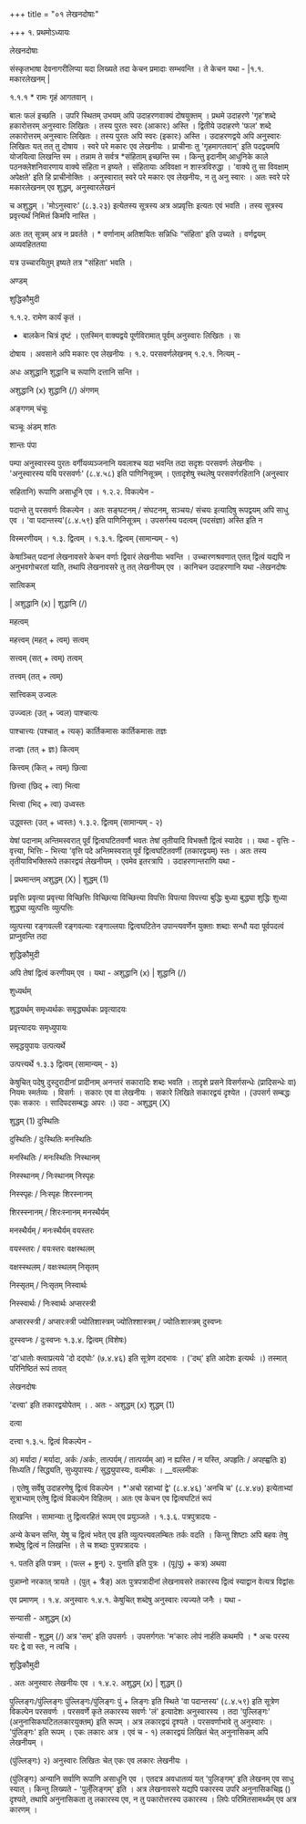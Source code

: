 +++
title = "०१ लेखनदोषाः"

+++
१. प्रथमोऽध्यायः 

लेखनदोषाः 

संस्कृतभाषा देवनागरीलिप्या यदा लिख्यते तदा केचन प्रमादाः सम्भवन्ति । ते केचन यथा - |१.१. मकारलेखनम् | 

१.१.१ * रामः गृहं आगतवान् । 

बालः फलं इच्छति । उपरि स्थितम् उभयम् अपि उदाहरणवाक्यं दोषयुक्तम् । प्रथमे उदाहरणे 'गृह'शब्दे हकारोत्तरम् अनुस्वारः लिखितः । तस्य पुरतः स्वरः (आकारः) अस्ति । द्वितीये उदाहरणे 'फल' शब्दे लकारोत्तरम् अनुस्वारः लिखितः । तस्य पुरतः अपि स्वरः (इकारः) अस्ति । उदाहरणद्वये अपि अनुस्वारः लिखितः यत् तत् तु दोषाय । स्वरे परे मकारः एव लेखनीयः । प्राचीनाः तु 'गृहमागतवान्' इति पदद्वयमपि योजयित्वा लिखन्ति स्म । तन्नाम ते सर्वत्र *संहिताम् इच्छन्ति स्म । किन्तु इदानीम् आधुनिके काले पठनक्लेशनिवारणाय वाक्ये संहिता न इष्यते । संहितायाः अविवक्षा न शास्त्रविरुद्धा । 'वाक्ये तु सा विवक्षाम् अपेक्षते' इति हि प्राचीनोक्तिः । अनुस्वारात् स्वरे परे मकारः एव लेखनीयः, न तु अनु स्वारः । अतः स्वरे परे मकारलेखनम् एव शुद्धम्, अनुस्वारलेखनं 

च अशुद्धम् । 'मोऽनुस्वारः' (८.३.२३) इत्येतस्य सूत्रस्य अत्र अप्रवृत्तिः इत्यतः एवं भवति । तस्य सूत्रस्य प्रवृत्त्यर्थं निमित्तं किमपि नास्ति । 

अतः तत् सूत्रम् अत्र न प्रवर्तते । * वर्णानाम् अतिशयितः सन्निधिः “संहिता' इति उच्यते । वर्णद्वयम् अव्यवहिततया 

यत्र उच्चारयितुम् इष्यते तत्र "संहिता' भवति । 

अण्डम् 

शुद्धिकौमुदी 

१.१.२. रामेण कार्यं कृतं । 

* बालकेन चित्रं दृष्टं । एतस्मिन् वाक्यद्वये पूर्णविरामात् पूर्वम् अनुस्वारः लिखितः । सः 

दोषाय । अवसाने अपि मकारः एव लेखनीयः । १.२. परसवर्णलेखनम् १.२.१. नित्यम् - 

अधः अशुद्धानि शुद्धानि च रूपाणि दत्तानि सन्ति । 

अशुद्धानि (x) शुद्धानि (/) अंगणम् 

अङ्गणम् चंचूः 

चञ्चूः अंडम् शांतः 

शान्तः पंपा 

पम्पा अनुस्वारस्य पुरतः वर्गीयव्यञ्जनानि यवलाश्च यदा भवन्ति तदा सदृशः परसवर्णः लेखनीयः । 'अनुस्वारस्य ययि परसवर्णः' (८.४.५८) इति पाणिनिसूत्रम् । एतादृशेषु स्थलेषु परसवर्णरहितानि (अनुस्वार 

सहितानि) रूपाणि असाधूनि एव । १.२.२. विकल्पेन - 

पदान्ते तु परसवर्णः विकल्पेन । अतः सङ्घटनम् / संघटनम्, सञ्चयः/ संचयः इत्यादिषु रूपद्वयम् अपि साधु एव । 'वा पदान्तस्य'(८.४.५९) इति पाणिनिसूत्रम् । उपसर्गस्य पदत्वम् (पदसंज्ञा) अस्ति इति न 

विस्मरणीयम् । १.३. द्वित्वम् । १.३.१. द्वित्वम् (सामान्यम् - १) 

केषाञ्चित् पदानां लेखनावसरे केचन वर्णाः द्विवारं लेखनीयाः भवन्ति । उच्चारणश्रवणात् एतत् द्वित्वं यद्यपि न अनुभवगोचरतां याति, तथापि लेखनावसरे तु तत् लेखनीयम् एव । कानिचन उदाहरणानि यथा -लेखनदोषः 

सात्विकम् 

| अशुद्धानि (x) | शुद्धानि (/) 

महत्वम् 

महत्त्वम् (महत् + त्वम्) सत्वम् 

सत्त्वम् (सत् + त्वम्) तत्वम् 

तत्त्वम् (तत् + त्वम्) 

सात्त्विकम् उज्वलः 

उज्ज्वलः (उत् + ज्वल) पाश्चात्यः 

पाश्चात्त्यः (पश्चात् + त्यक्) कार्तिकमासः कार्तिकमासः तज्ञः 

तज्ज्ञः (तत् + ज्ञः) कित्वम् 

कित्त्वम् (कित् + त्वम्) छित्वा 

छित्त्वा (छिद् + त्वा) भित्वा 

भित्त्वा (भिद् + त्वा) उध्वस्तः 

उद्ध्वस्तः (उत् + ध्वस्तः) १.३.२. द्वित्वम् (सामान्यम् - २) 

येषां पदानाम् अन्तिमस्वरात् पूर्वं द्वित्वघटितवर्णौ भवतः तेषां तृतीयादि विभक्तौ द्वित्वं स्यादेव ।। यथा - वृत्तिः - वृत्त्या, भित्तिः - भित्त्या 'वृत्ति पदे अन्तिमस्वरात् पूर्वं द्वित्वघटितवर्णी (तकारद्वयम्) स्तः । अतः तस्य तृतीयाविभक्तिरूपे तकारद्वयं लेखनीयम् । एवमेव इतरत्रापि । उदाहरणान्तराणि यथा - 

| प्रथमान्तम् अशुद्धम् (X) | शुद्धम् (1) 

प्रवृत्तिः प्रवृत्या प्रवृत्त्या विच्छित्तिः विच्छित्या विच्छित्त्या विपत्तिः विपत्या विपत्त्या बुद्धिः बुध्या बुद्ध्या शुद्धिः शुध्या शुद्ध्या व्युत्पत्तिः व्युत्पत्तिः 

व्युत्पत्त्या रङ्गवल्ली रङ्गवल्याः रङ्गाल्लयाः द्वित्वघटितेन उपान्त्यवर्णेन युक्ताः शब्दाः सन्धौ यदा पूर्वपदत्वं प्राप्नुवन्ति तदा 

शुद्धिकौमुदी 

अपि तेषां द्वित्वं करणीयम् एव । यथा - अशुद्धानि (x) | शुद्धानि (/) 

शुध्यर्थम् 

शुद्धयर्थम् समृध्यर्थकः समृद्ध्यर्थकः प्रवृत्यादयः 

प्रवृत्त्यादयः समृध्युपायः 

समृद्धयुपायः उत्पत्यर्थे 

उत्पत्त्यर्थे १.३.३ द्वित्वम् (सामान्यम् - ३) 

केषुचित् पदेषु दुस्दुरादीनां प्रादीनाम् अनन्तरं सकारादिः शब्दः भवति । तादृशे प्रसने विसर्गसन्धेः (प्रादिसन्धेः वा) नियमः स्मर्तव्यः । विसर्गः । सकारः एव वा लेखनीयः । सकारे लिखिते सकारद्वयं दृश्येत । (उपसर्ग सम्बद्धः एकः सकारः । सादिपदसम्बद्धः अपरः ।) उदा - अशुद्धम् (X) 

शुद्धम् (1) दुस्थितिः 

दुस्थितिः / दुःस्थितिः मनस्थितिः 

मनस्थितिः / मनःस्थितिः निस्थानम् 

निस्स्थानम् / निःस्थानम् निस्पृहः 

निस्स्पृहः / निःस्पृहः शिरस्नानम् 

शिरस्स्नानम् / शिरःस्नानम् मनस्थैर्यम् 

मनस्थैर्यम् / मनःस्थैर्यम् वयस्तरः 

वयस्स्तरः / वयःस्तरः वक्षस्थलम् 

वक्षस्स्थलम् / वक्षःस्थलम् निसृतम् 

निस्सृतम् / निःसृतम् निस्वार्थः 

निस्स्वार्थः / निःस्वार्थः अप्सरस्त्री 

अप्सरस्स्त्री / अप्सरःस्त्री ज्योतिशास्त्रम् ज्योतिश्शास्त्रम् / ज्योतिःशास्त्रम् दुस्वप्नः 

दुस्स्वप्नः / दुःस्वप्नः १.३.४. द्वित्वम् (विशेषः) 

'दा'धातोः क्त्वाप्रत्यये 'दो दद्घोः' (७.४.४६) इति सूत्रेण दद्भावः । ('दथ्' इति आदेशः इत्यर्थः ।) तस्मात् परिनिष्ठितं रूपं तावत् 

लेखनदोषः 

'दत्त्वा' इति तकारद्वयोपेतम् । . अतः - अशुद्धम् (x) शुद्धम् (1) 

दत्वा 

दत्त्वा १.३.५. द्वित्वं विकल्पेन - 

अ) मर्यादा / मर्यादा, अर्कः /अर्कः, तात्पर्यम् / तात्पर्य्यम् आ) न ह्यस्ति / न यस्ति, अपहृतिः / अपह्ह्वतिः इ) सिध्यति / सिद्ध्यति, सुध्युपास्यः / सुद्ध्युपास्यः, वल्मीकः । __वल्लमीकः 

। एतेषु सर्वेषु उदाहरणेषु द्वित्वं विकल्पेन । *'अचो रहाभ्यां द्वे' (८.४.४६) 'अनचि च' (८.४.४७) इत्येताभ्यां सूत्राभ्याम् एतेषु द्वित्वं विकल्पेन विहितम् । अतः एव केचन एव द्वित्वघटितं रूपं 

लिखन्ति । सामान्याः तु द्वित्वरहितं रूपम् एव प्रयुञ्जते । १.३.६. पत्रपुत्रादयः - 

अन्ये केचन सन्ति, येषु च द्वित्वं भवेत् एव इति व्युत्पत्त्यवलम्बितः तर्कः वदति । किन्तु शिष्टाः अपि बहवः तेषु शब्देषु द्वित्वं न लिखन्ति । ते च शब्दाः पुत्रपत्रादयः । 

१. पतति इति पत्रम् । (पत्ल + ष्ट्रन्) २. पुनाति इति पुत्रः । (पू(पु) + कत्र) अथवा 

पुन्नाम्नो नरकात् त्रायते । (पुत् + त्रैङ्) अतः पुत्रपत्रादीनां लेखनावसरे तकारस्य द्वित्वं स्याद्वान वेत्यत्र विद्वांसः 

एव प्रमाणम् । १.४. अनुस्वारः १.४.१. केषुचित् शब्देषु अनुस्वारः त्यज्यते जनैः । यथा - 

सन्यासी - अशुद्धम् (x) 

संन्यासी - शुद्धम् (/) अत्र 'सम्' इति उपसर्गः । उपसर्गगतः 'म'कारः लोपं नार्हति कथमपि । * अचः परस्य यरः द्वे वा स्तः, न त्वचि । 

शुद्धिकौमुदी 

. अतः अनुस्वारः लेखनीयः एव । १.४.२. अशुद्धम् (x) | शुद्धम् () 

पुल्लिङ्गः/पुंल्लिङ्गः पुंल्लिङ्गः/पुंलिङ्गः पुं + लिङ्गः इति स्थिते 'वा पदान्तस्य' (८.४.५९) इति सूत्रेण विकल्पेन परसवर्णः । परसवर्णे कृते लकारस्य सवर्णः 'लं' इत्यादेशः अनुस्वारस्य । तदा 'पुल्लिङ्गः' (अनुनासिकघटितलकारयुक्तम्) इति रूपम् । अत्र लकारद्वयं दृश्यते । परसवर्णाभावे तु अनुस्वारः । 'पुंलिङ्गः' इति रूपम् । एकः लकारः अत्र । एवं च - १) लकारद्वयं लिखितं चेत् अनुनासिकम् अपि लेखनीयम् । 

(पुंल्लिङ्गः) २) अनुस्वारः लिखितः चेत् एकः एव लकारः लेखनीयः । 

(पुंलिङ्गः) अन्यानि सर्वाणि रूपाणि असाधूनि एव । एतदत्र अवधातव्यं यत् 'पुलिङ्गम्' इति लेखनम् एव साधु स्यात् । किन्तु लिख्यते - 'पुल्ँलिङ्गम्' इति । अत्र लेखनावसरे यद्यपि पकारस्य उपरि अनुनासिकचिह्न () दृश्यते, तथापि अनुनासिकता तु लकारस्य एव, न तु पकारोत्तरस्य उकारस्य । लिपेः परिमितसामर्थ्यम् एव अत्र कारणम् । 
